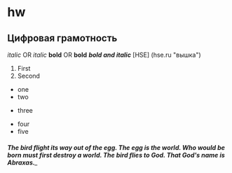 # hw
## Цифровая грамотность
*italic* OR _italic_
**bold** OR __bold__
***bold and italic***
[HSE] (hse.ru "вышка")
1. First
2. Second
* one
* two
- three
+ four
+ five
###### __The bird flight its way out of the egg. The egg is the world. Who would be born must first destroy a world. The bird flies to God. That God's name is ***Abraxas***.___
